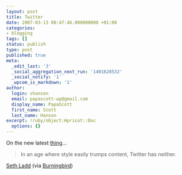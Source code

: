 ```yaml
---
layout: post
title: Twitter
date: 2007-03-13 08:47:46.000000000 +01:00
categories:
- blogging
tags: []
status: publish
type: post
published: true
meta:
  _edit_last: '3'
  _social_aggregation_next_run: '1401628532'
  _social_notify: '1'
  _wpcom_is_markdown: '1'
author:
  login: shanson
  email: papascott-wp@gmail.com
  display_name: PapaScott
  first_name: Scott
  last_name: Hanson
excerpt: !ruby/object:Hpricot::Doc
  options: {}
---
```

<p>On the new latest <a href="http://twitter.com/">thing</a>...</p>
<blockquote><p>
  In an age where style easily trumps content, Twitter has neither.
</p></blockquote>
<p><a href="http://www.semergence.com/2007/03/12/twitter-is-dumb/">Seth Ladd</a> (via <a href="http://burningbird.net/fooflah/pastel-fruit-flavored-marshmallows/">Burningbird</a>)</p>
